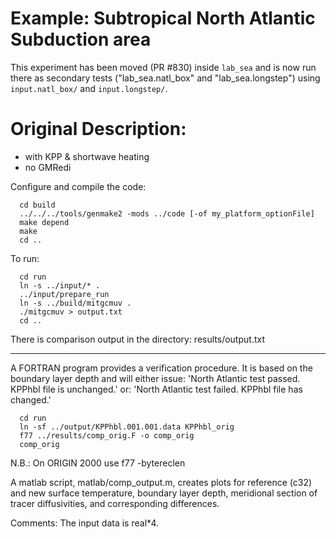 Example: Subtropical North Atlantic Subduction area
====================================================
This experiment has been moved (PR #830) inside `lab_sea` and is now run there
as secondary tests ("lab_sea.natl_box" and "lab_sea.longstep") 
using `input.natl_box/` and `input.longstep/`.

Original Description:
=====================
- with KPP & shortwave heating
- no GMRedi

Configure and compile the code:
```
  cd build
  ../../../tools/genmake2 -mods ../code [-of my_platform_optionFile]
  make depend
  make
  cd ..
```
To run:
```
  cd run
  ln -s ../input/* .
  ../input/prepare_run
  ln -s ../build/mitgcmuv .
  ./mitgcmuv > output.txt
  cd ..
```

There is comparison output in the directory:
  results/output.txt

----------------------------------------------------
A FORTRAN program provides a verification procedure.
It is based on the boundary layer depth and will either issue:
'North Atlantic test passed.  KPPhbl file is unchanged.'
or:
'North Atlantic test failed.  KPPhbl file has changed.'

```
  cd run
  ln -sf ../output/KPPhbl.001.001.data KPPhbl_orig
  f77 ../results/comp_orig.F -o comp_orig
  comp_orig
```

N.B.: On ORIGIN 2000 use f77 -bytereclen

A matlab script, matlab/comp_output.m, creates plots for
reference (c32) and new surface temperature, boundary layer depth,
meridional section of tracer diffusivities, and
corresponding differences.

Comments:
The input data is real*4.
